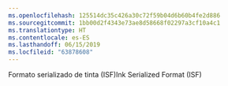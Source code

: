 ```yaml
---
ms.openlocfilehash: 125514dc35c426a30c72f59b04d6b60b4fe2d886
ms.sourcegitcommit: 1bb00d2f4343e73ae8d58668f02297a3cf10a4c1
ms.translationtype: HT
ms.contentlocale: es-ES
ms.lasthandoff: 06/15/2019
ms.locfileid: "63878608"
---
```

<span data-ttu-id="e9c84-101">Formato serializado de tinta (ISF)</span><span class="sxs-lookup"><span data-stu-id="e9c84-101">Ink Serialized Format (ISF)</span></span>